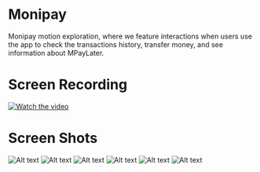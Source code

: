 # Monipay

Monipay motion exploration, where we feature interactions when users use the app to check the transactions history, transfer money, and see information about MPayLater.

# Screen Recording
[![Watch the video](https://i.sstatic.net/Vp2cE.png)](https://youtube.com/shorts/N5VyAH-oMDg?feature=share)

# Screen Shots
![Alt text](https://github.com/njiti/banking/blob/master/asset/1.jpeg?raw=true "Screen 1")
![Alt text](https://github.com/njiti/banking/blob/master/asset/2.jpeg?raw=true "Screen 2")
![Alt text](https://github.com/njiti/banking/blob/master/asset/3.jpeg?raw=true "Screen 3")
![Alt text](https://github.com/njiti/banking/blob/master/asset/4.jpeg?raw=true "Screen 4")
![Alt text](https://github.com/njiti/banking/blob/master/asset/5.jpeg?raw=true "Screen 5")
![Alt text](https://github.com/njiti/banking/blob/master/asset/6.jpeg?raw=true "Screen 5")
